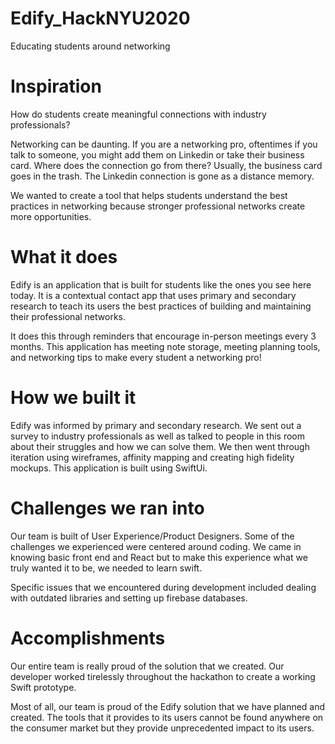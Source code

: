 # Edify_HackNYU2020
Educating students around networking

# Inspiration
How do students create meaningful connections with industry professionals?

Networking can be daunting. If you are a networking pro, oftentimes if you talk to someone, you might add them on Linkedin or take their business card. Where does the connection go from there? Usually, the business card goes in the trash. The Linkedin connection is gone as a distance memory.

We wanted to create a tool that helps students understand the best practices in networking because stronger professional networks create more opportunities.

# What it does
Edify is an application that is built for students like the ones you see here today. It is a contextual contact app that uses primary and secondary research to teach its users the best practices of building and maintaining their professional networks.

It does this through reminders that encourage in-person meetings every 3 months. This application has meeting note storage, meeting planning tools, and networking tips to make every student a networking pro!

# How we built it
Edify was informed by primary and secondary research. We sent out a survey to industry professionals as well as talked to people in this room about their struggles and how we can solve them. We then went through iteration using wireframes, affinity mapping and creating high fidelity mockups. This application is built using SwiftUi.

# Challenges we ran into
Our team is built of User Experience/Product Designers. Some of the challenges we experienced were centered around coding. We came in knowing basic front end and React but to make this experience what we truly wanted it to be, we needed to learn swift.

Specific issues that we encountered during development included dealing with outdated libraries and setting up firebase databases.

# Accomplishments
Our entire team is really proud of the solution that we created. Our developer worked tirelessly throughout the hackathon to create a working Swift prototype.

Most of all, our team is proud of the Edify solution that we have planned and created. The tools that it provides to its users cannot be found anywhere on the consumer market but they provide unprecedented impact to its users.
